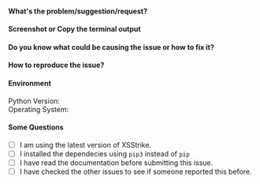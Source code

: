 #### What's the problem/suggestion/request?

#### Screenshot or Copy the terminal output

#### Do you know what could be causing the issue or how to fix it?

#### How to reproduce the issue?
<!-- Does this happen with a specific website? If that's the case it would be
helpful if you can mail me the target at s0md3v@gmail.com or dm me at https://twitter.com/s0md3v-->

#### Environment
Python Version:\
Operating System:

#### Some Questions
<!-- check the boxes with "x" like [x] -->

- [ ] I am using the latest version of XSStrike.
- [ ] I installed the dependecies using `pip3` instead of `pip`
- [ ] I have read the documentation before submitting this issue.
- [ ] I have checked the other issues to see if someone reported this before.
